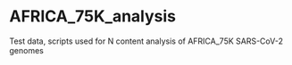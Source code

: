 # AFRICA_75K_analysis
Test data, scripts used for N content analysis of AFRICA_75K SARS-CoV-2 genomes
